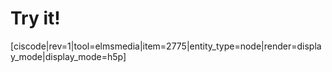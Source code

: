 # **Try it!**

[ciscode|rev=1|tool=elmsmedia|item=2775|entity_type=node|render=display_mode|display_mode=h5p]